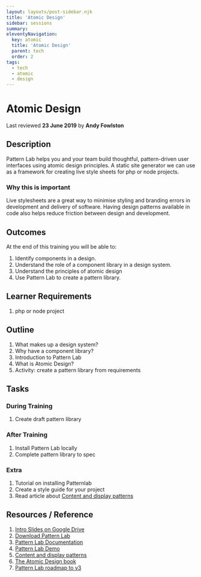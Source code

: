 ```yaml
---
layout: layouts/post-sidebar.njk
title: 'Atomic Design'
sidebar: sessions
summary: 
eleventyNavigation:
  key: atomic
  title: 'Atomic Design'
  parent: tech
  order: 2
tags:
  - tech
  - atomic
  - design
---
```

# Atomic Design
Last reviewed **23 June 2019** by **Andy Fowlston**

## Description
Pattern Lab helps you and your team build thoughtful, pattern-driven user interfaces using atomic design principles. A static site generator we can use as a framework for creating live style sheets for php or node projects.
### Why this is important
Live stylesheets are a great way to minimise styling and branding errors in development and delivery of software. Having design patterns available in code also helps reduce friction between design and development.

## Outcomes

At the end of this training you will be able to:
1. Identify components in a design.
1. Understand the role of a component library in a design system.
1. Understand the principles of atomic design
1. Use Pattern Lab to create a pattern library.

## Learner Requirements

1. php or node project

## Outline

1. What makes up a design system?
1. Why have a component library?
1. Introduction to Pattern Lab
1. What is Atomic Design?
1. Activity: create a pattern library from requirements

## Tasks

### During Training
1. Create draft pattern library

### After Training
1. Install Pattern Lab locally
1. Complete pattern library to spec

### Extra

1. Tutorial on installing Patternlab
1. Create a style guide for your project
1. Read article about [Content and display patterns](http://bradfrost.com/blog/link/content-and-display-patterns/)

## Resources / Reference

1. [Intro Slides on Google Drive](https://docs.google.com/presentation/d/1KoJ2tg-W00fvmzL8R3pLE3eYuDYDnM8PeXiz1UVeEqs/edit?usp=sharing)
1. [Download Pattern Lab](http://patternlab.io/download.html)
1. [Pattern Lab Documentation](http://patternlab.io/docs/index.html)
1. [Pattern Lab Demo](http://demo.patternlab.io/)
1. [Content and display patterns](http://bradfrost.com/blog/link/content-and-display-patterns/)
1. [The Atomic Design book](http://atomicdesign.bradfrost.com/ )
1. [Pattern Lab roadmap to v3](https://github.com/pattern-lab/patternlab-node/issues/983)
